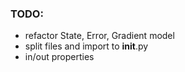 ### TODO:
+ refactor State, Error, Gradient model
+ split files and import to __init__.py
+ in/out properties